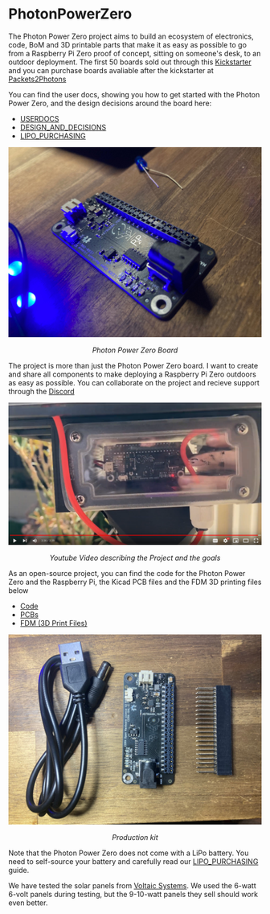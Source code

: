 # PhotonPowerZero

The Photon Power Zero project aims to build an ecosystem of electronics, code, BoM and 3D printable parts that make it as easy as possible to go from a Raspberry Pi Zero proof of concept, sitting on someone's desk, to an outdoor deployment. The first 50 boards sold out through this [Kickstarter](https://www.kickstarter.com/projects/packets2photons/photon-power-zero) and you can purchase boards avaliable after the kickstarter at [Packets2Photons](https://packets2photons.com.au)

You can find the user docs, showing you how to get started with the Photon Power Zero, and the design decisions around the board here:
* [USERDOCS](USERDOCS.md)
* [DESIGN_AND_DECISIONS](DESIGN_AND_DECISIONS.md)
* [LIPO_PURCHASING](LIPO_PURCHASING.md)

![Alt text](img/PhotonPowerZero.jpg?raw=true "Title") <p style="text-align:center; font-style:italic;">Photon Power Zero Board</p>

The project is more than just the Photon Power Zero board. I want to create and share all components to make deploying a Raspberry Pi Zero outdoors as easy as possible. You can collaborate on the project and recieve support through the [Discord](https://discord.gg/BphNWmj6Xg)

[![Video Thumbnail](img/Outdoor_Node.png)]( https://www.youtube.com/watch?v=qGwqMnN81YI") <p style="text-align:center; font-style:italic;">Youtube Video describing the Project and the goals</p>

As an open-source project, you can find the code for the Photon Power Zero and the Raspberry Pi, the Kicad PCB files and the FDM 3D printing files below
* [Code](Code)
* [PCBs](PCBs)
* [FDM (3D Print Files)](FDM)

![Production Kit](img/kit.jpg?raw=true "Title")
<p style="text-align:center; font-style:italic;">Production kit</p>

Note that the Photon Power Zero does not come with a LiPo battery. You need to self-source your battery and carefully read our [LIPO_PURCHASING](LIPO_PURCHASING.md) guide.

We have tested the solar panels from [Voltaic Systems](https://voltaicsystems.com/). We used the 6-watt 6-volt panels during testing, but the 9-10-watt panels they sell should work even better.
